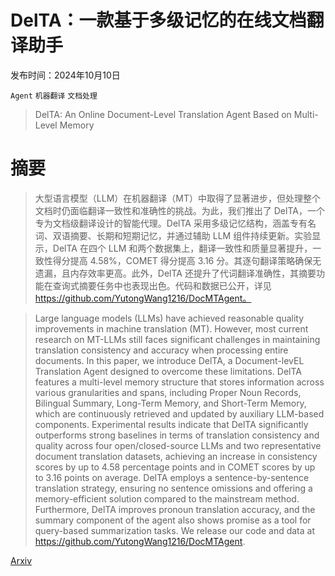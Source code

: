 # DelTA：一款基于多级记忆的在线文档翻译助手

发布时间：2024年10月10日

`Agent` `机器翻译` `文档处理`

> DelTA: An Online Document-Level Translation Agent Based on Multi-Level Memory

# 摘要

> 大型语言模型（LLM）在机器翻译（MT）中取得了显著进步，但处理整个文档时仍面临翻译一致性和准确性的挑战。为此，我们推出了 DelTA，一个专为文档级翻译设计的智能代理。DelTA 采用多级记忆结构，涵盖专有名词、双语摘要、长期和短期记忆，并通过辅助 LLM 组件持续更新。实验显示，DelTA 在四个 LLM 和两个数据集上，翻译一致性和质量显著提升，一致性得分提高 4.58%，COMET 得分提高 3.16 分。其逐句翻译策略确保无遗漏，且内存效率更高。此外，DelTA 还提升了代词翻译准确性，其摘要功能在查询式摘要任务中也表现出色。代码和数据已公开，详见 https://github.com/YutongWang1216/DocMTAgent。

> Large language models (LLMs) have achieved reasonable quality improvements in machine translation (MT). However, most current research on MT-LLMs still faces significant challenges in maintaining translation consistency and accuracy when processing entire documents. In this paper, we introduce DelTA, a Document-levEL Translation Agent designed to overcome these limitations. DelTA features a multi-level memory structure that stores information across various granularities and spans, including Proper Noun Records, Bilingual Summary, Long-Term Memory, and Short-Term Memory, which are continuously retrieved and updated by auxiliary LLM-based components. Experimental results indicate that DelTA significantly outperforms strong baselines in terms of translation consistency and quality across four open/closed-source LLMs and two representative document translation datasets, achieving an increase in consistency scores by up to 4.58 percentage points and in COMET scores by up to 3.16 points on average. DelTA employs a sentence-by-sentence translation strategy, ensuring no sentence omissions and offering a memory-efficient solution compared to the mainstream method. Furthermore, DelTA improves pronoun translation accuracy, and the summary component of the agent also shows promise as a tool for query-based summarization tasks. We release our code and data at https://github.com/YutongWang1216/DocMTAgent.

[Arxiv](https://arxiv.org/abs/2410.08143)